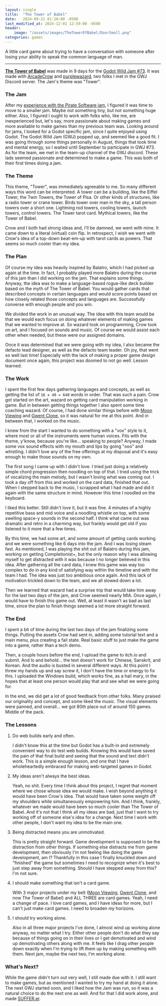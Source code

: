 ```yaml
---
layout: single
title:  "The Tower of Babel"
date:   2024-09-22 01:20:00 -0500
last_modified_at: 2024-12-01 12:59:00 -0500
header:
    image: "/assets/images/TheTowerOfBabel/DoorSmall.png"
categories: games
---
```


A little card game about trying to have a conversation with someone after losing your ability to speak the common language of man.

---

[**The Tower of Babel**](https://advance2112.itch.io/the-tower-of-babel) was made in 9 days for the [Godot Wild Jam #73](https://itch.io/jam/godot-wild-jam-73). It was made with [ArcadeCrow](https://arcadecrow.itch.io/) and [purplewazard](https://purplewazard.itch.io/), two folks I met in the GWJ Discord server. The Jam's theme was "Tower".

### The Jam
After my [experience with the Pirate Software jam](https://advance2112.github.io/blog/games/2024/07/31/Moon-Viewing.html), I figured it was time to move to a smaller jam. Maybe not something tiny, but not something huge either. Also, I figured I ought to work with folks who, like me, are inexperienced but, let's say, more passionate about making games and more available to make games than my previous team was. Looking around for jams, I looked for a Godot specific jam, since I quite enjoyed using Godot. The Godot Wild Jam (GWJ) popped up, and seemed like a good fit. I was going through some things personally in August, things that took time and mental energy, so I waited until September to participate in GWJ #73. As for the team, we met in the team-up channel of the GWJ discord. These lads seemed passionate and determined to make a game. This was both of their first times doing a jam.

### The Theme
This theme, "Tower", was immediately agreeable to me. So many different ways this word can be interpreted. A tower can be a building, like the Eiffel Tower, the Twin Towers, the Tower of Pisa. Or other kinds of structures, like a radio tower or crane tower. Birds tower over man in the sky, a tall person towers over a short one. Lightning rod towers, cooling towers, launch towers, control towers. The Tower tarot card. Mythical towers, like the Tower of Babel.

Crow and I both had strong ideas and, I'll be damned, we went with mine. It came down to a literal (virtual) coin flip. In retrospect, I wish we went with Crow's idea of a top-down beat-em-up with tarot cards as powers. That seems so much cooler than my idea.

### The Plan

Of course my idea was heavily inspired by Balatro, which I had picked up again at the time. In fact, I probably played more Balatro during the course of this jam than I did working on the jam. That explains some things. Anyway, the idea was to make a language-based rogue-like deck builder based on the myth of The Tower of Babel. You would gather cards that described concepts in certain languages and would score points based on how closely related those concepts and languages are. Successfully converse with enough people and you win.

We divided the work in an unusual way. The idea with this team would be that we would each focus on doing whatever elements of making games that we wanted to improve at. So wazard took on programming, Crow took on art, and I focused on sounds and music. Of course we would assist each other when needed, but these were our assigned domains.

Once it was determined that we were going with my idea, I also became the defacto lead designer, as well as the defacto team leader. Oh joy, that went so well last time! Especially with the lack of making a proper game design document once again, this project was doomed to not go well. Lesson learned.

### The Work

I spent the first few days gathering languages and concepts, as well as getting the list of `16 x 40 = 640` words in order. That was such a pain. Crow got started on the art, wazard on getting card manipulation working in game. But in between getting things together I also spent some time coaching wazard. Of course, I had done similar things before with [Moon Viewing](https://advance2112.github.io/blog/games/2024/07/31/Moon-Viewing.html) and [Gwent Clone](), so it was natural for me at this point. And in between that, I worked on the music. 

I knew from the start I wanted to do something with a "vox" style to it, where most or all of the instruments were human voices. Fits with the theme, y'know, because you're like... speaking to people? Anyway, I made some vox sound effects with my mouth and lips by going "ooo" and whistling. I didn't love any of the free offerings at my disposal and it's easy enough to make those sounds on my own.

The first song I came up with I didn't love. I tried just doing a relatively simple chord progression then noodling on top of that. I tried using the trick of vocalizing the main melody, but I wasn't loving what was coming out. I took a day off from this and worked on the card data, finished that out. When I stepped back to the music, I scrapped what I had made and did it again with the same structure in mind. However this time I noodled on the keyboard.

I liked this better. Still didn't love it, but it was fine. 4 minutes of a highly repetitive bass and mid voice and a noodling whistle on top, with some swelling space-y sounds in the second half. I think what came out was dramatic and retro in a charming way, but frankly would get old if you listened to it more that a few times.

By this time, we had some art, and some amount of getting cards working and we were something like 6 days into the jam. And I was losing steam fast. As mentioned, I was playing the shit out of Balatro during this jam, working on getting Completionist+, but the only reason why I was allowing myself to get distracted with it was because I no longer believed in this idea. After gathering all the card data, I knew this game was way too complex to do in any kind of satisfying way within the timeline and with the team I had. The idea was just too ambitious once again. And this lack of motivation trickled down to the team, and we all slowed down a lot.

Then we learned that wazard had a surprise trip that would take him away for the last two days of the jam, and Crow seemed nearly MIA. Once again, I would have to finish this game out. Well, at least it wasn't as bad as last time, since the plan to finish things seemed a lot more straight forward.

### The End

I spent a bit of time during the last two days of the jam finalizing some things. Putting the assets Crow had sent in, adding some tutorial text and a main menu, plus creating a fail state. Real basic stuff to just make the game into a game, rather than a tech demo.

Then, a couple hours before the end, I upload the game to itch.io and submit. And lo and behold... the text doesn't work for Chinese, Sanskrit, and Korean. And the audio is busted in several different ways. At this point I threw my hands up and say screw it, I don't have the time or energy to fix this. I uploaded the Windows build, which works fine, as a hail mary, in the hopes that at least one person would play that and see what we were going for.

In the end, we did get a lot of good feedback from other folks. Many praised our originality and concept, and some liked the music. The visual elements were panned, and overall... we got 80th place out of around 150 games. Middle of the pack.

### The Lessons
1. Do web builds early and often.
   
   I didn't know this at the time but Godot has a built-in and extremely convenient way to do test web builds. Knowing this would have saved the pain of that final build and seeing that the sound and text didn't work. This is a simple enough lesson, and one that I have wholeheartedly embraced for making web-targeted games in Godot.

1. My ideas aren't always the best ideas.

   Yeah, no shit. Every time I think about this project, I regret that moment where we chose whose idea we would make. I wish beyond anything it would have been Crow's idea. That would have taken some weight off my shoulders while simultaneously empowering him. And I think, frankly, whatever we made would have been so much cooler than The Tower of Babel. And it's not that I think all my ideas are bad, just that I want to try working off of someone else's idea for a change. Next time I work with other people, I don't want my idea to be the main one.


2. Being distracted means you are unmotivated.
   
   This is pretty straight forward. Game development is supposed to be the distraction from other things. If something else distracts me from game development, then obviously I'm not feeling like doing the game development, am I? Thankfully in this case I finally knuckled down and "finished" the game but sometimes I need to recognize when it's best to just step away from something. Should I have stepped away from this? I'm not sure.

3. I should make something that isn't a card game.
   
   With 3 major projects under my belt ([Moon Viewing](https://advance2112.github.io/blog/games/2024/07/31/Moon-Viewing.html), [Gwent Clone](), and now The Tower of Babel) and ALL THREE are card games. Yeah, I need a change of pace. I love card games, and I have ideas for more, but I can't just make card games. I need to broaden my horizons.

4. I should try working alone.

   Also in all three major projects I've done, I almost wind up working alone  anyway, no matter what I try. Either other people don't do what they say because of things going on in their lives or I get demotivated and wind up demotivating others along with me. It feels like I drag other people down exactly when I'm trying to lift them up by making something with them. Next jam, maybe the next two, I'm working alone.

### What's Next?

While the game didn't turn out very well, I still made due with it. I still want to make games, but as mentioned I wanted to try my hand at doing it alone. The next GWJ started soon, and I liked how the Jam was run, so it was a natural choice to do the next one as well. And for that I did work alone, and made [SUFFER.er]().